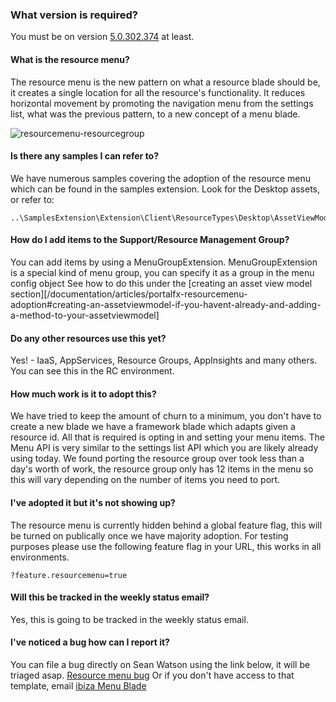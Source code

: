 <a name="what-version-is-required"></a>
### What version is required?

You must be on version [5.0.302.374](../generated/downloads.md) at least.

<a name="what-version-is-required-what-is-the-resource-menu"></a>
#### What is the resource menu?

The resource menu is the new pattern on what a resource blade should be, it creates a single location for all the resource's functionality.
It reduces horizontal movement by promoting the navigation menu from the settings list, what was the previous pattern, to a new concept of a menu blade.

![resourcemenu-resourcegroup][resourcemenu-resourcegroup-example]

<a name="what-version-is-required-is-there-any-samples-i-can-refer-to"></a>
#### Is there any samples I can refer to?

We have numerous samples covering the adoption of the resource menu which can be found in the samples extension. Look for the Desktop assets, or refer to:

```
..\SamplesExtension\Extension\Client\ResourceTypes\Desktop\AssetViewModels\DesktopViewModel.ts
```

<a name="what-version-is-required-how-do-i-add-items-to-the-support-resource-management-group"></a>
#### How do I add items to the Support/Resource Management Group?

You can add items by using a MenuGroupExtension. MenuGroupExtension is a special kind of menu group, you can specify it as a group in the menu config object
See how to do this under the [creating an asset view model section][/documentation/articles/portalfx-resourcemenu-adoption#creating-an-assetviewmodel-if-you-havent-already-and-adding-a-method-to-your-assetviewmodel]

<a name="what-version-is-required-do-any-other-resources-use-this-yet"></a>
#### Do any other resources use this yet?

Yes! - IaaS, AppServices, Resource Groups, AppInsights and many others.
You can see this in the RC environment.

<a name="what-version-is-required-how-much-work-is-it-to-adopt-this"></a>
#### How much work is it to adopt this?

We have tried to keep the amount of churn to a minimum, you don't have to create a new blade we have a framework blade which adapts given a resource id.
All that is required is opting in and setting your menu items.
The Menu API is very similar to the settings list API which you are likely already using today.
We found porting the resource group over took less than a day's worth of work, the resource group only has 12 items in the menu so this will vary depending on the number of items you need to port.

<a name="what-version-is-required-i-ve-adopted-it-but-it-s-not-showing-up"></a>
#### I&#39;ve adopted it but it&#39;s not showing up?

The resource menu is currently hidden behind a global feature flag, this will be turned on publically once we have majority adoption.
For testing purposes please use the following feature flag in your URL, this works in all environments.

```
?feature.resourcemenu=true
```

<a name="what-version-is-required-will-this-be-tracked-in-the-weekly-status-email"></a>
#### Will this be tracked in the weekly status email?

Yes, this is going to be tracked in the weekly status email.

<a name="what-version-is-required-i-ve-noticed-a-bug-how-can-i-report-it"></a>
#### I&#39;ve noticed a bug how can I report it?

You can file a bug directly on Sean Watson using the link below, it will be triaged asap.
[Resource menu bug](http://aka.ms/portalfx/resourcemenubug)
Or if you don't have access to that template, email [ibiza Menu Blade](mailto:ibiza-menu-blade@microsoft.com) 


[resourcemenu-resourcegroup-example]: ../media/portalfx-resourcemenu/resourcemenu-resourcegroup.gif
